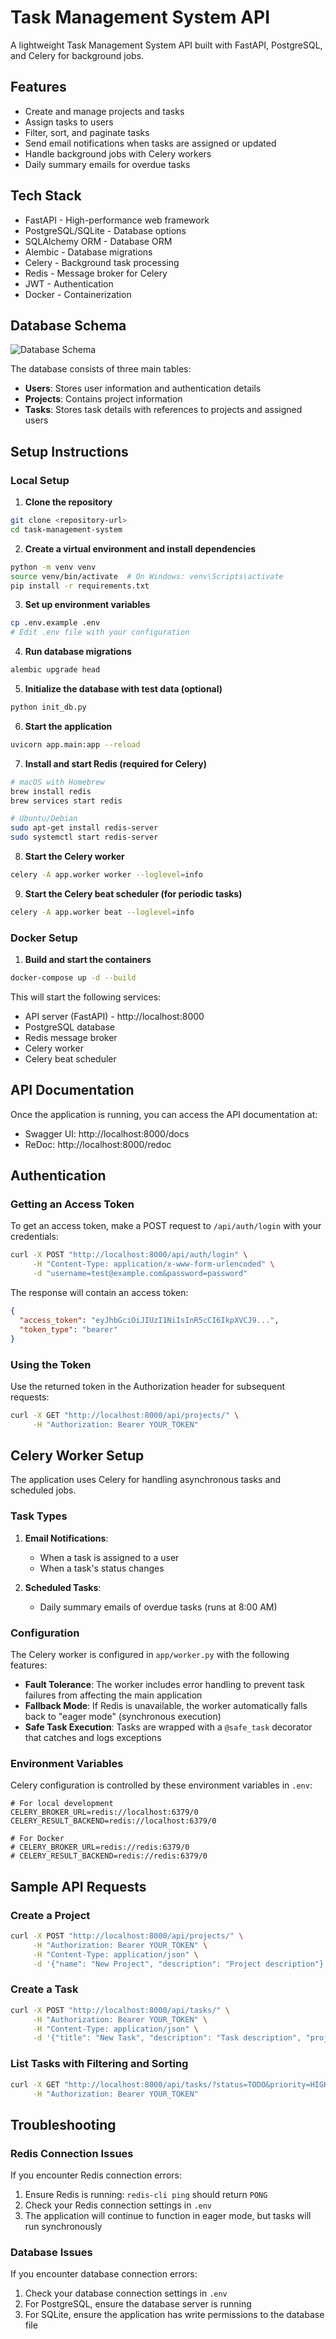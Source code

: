 # Task Management System API

A lightweight Task Management System API built with FastAPI, PostgreSQL, and Celery for background jobs.

## Features

- Create and manage projects and tasks
- Assign tasks to users
- Filter, sort, and paginate tasks
- Send email notifications when tasks are assigned or updated
- Handle background jobs with Celery workers
- Daily summary emails for overdue tasks

## Tech Stack

- FastAPI - High-performance web framework
- PostgreSQL/SQLite - Database options
- SQLAlchemy ORM - Database ORM
- Alembic - Database migrations
- Celery - Background task processing
- Redis - Message broker for Celery
- JWT - Authentication
- Docker - Containerization

## Database Schema

![Database Schema](db_schema.png)

The database consists of three main tables:
- **Users**: Stores user information and authentication details
- **Projects**: Contains project information
- **Tasks**: Stores task details with references to projects and assigned users

## Setup Instructions

### Local Setup

1. **Clone the repository**

```bash
git clone <repository-url>
cd task-management-system
```

2. **Create a virtual environment and install dependencies**

```bash
python -m venv venv
source venv/bin/activate  # On Windows: venv\Scripts\activate
pip install -r requirements.txt
```

3. **Set up environment variables**

```bash
cp .env.example .env
# Edit .env file with your configuration
```

4. **Run database migrations**

```bash
alembic upgrade head
```

5. **Initialize the database with test data (optional)**

```bash
python init_db.py
```

6. **Start the application**

```bash
uvicorn app.main:app --reload
```

7. **Install and start Redis (required for Celery)**

```bash
# macOS with Homebrew
brew install redis
brew services start redis

# Ubuntu/Debian
sudo apt-get install redis-server
sudo systemctl start redis-server
```

8. **Start the Celery worker**

```bash
celery -A app.worker worker --loglevel=info
```

9. **Start the Celery beat scheduler (for periodic tasks)**

```bash
celery -A app.worker beat --loglevel=info
```

### Docker Setup

1. **Build and start the containers**

```bash
docker-compose up -d --build
```

This will start the following services:
- API server (FastAPI) - http://localhost:8000
- PostgreSQL database
- Redis message broker
- Celery worker
- Celery beat scheduler

## API Documentation

Once the application is running, you can access the API documentation at:

- Swagger UI: http://localhost:8000/docs
- ReDoc: http://localhost:8000/redoc

## Authentication

### Getting an Access Token

To get an access token, make a POST request to `/api/auth/login` with your credentials:

```bash
curl -X POST "http://localhost:8000/api/auth/login" \
     -H "Content-Type: application/x-www-form-urlencoded" \
     -d "username=test@example.com&password=password"
```

The response will contain an access token:

```json
{
  "access_token": "eyJhbGciOiJIUzI1NiIsInR5cCI6IkpXVCJ9...",
  "token_type": "bearer"
}
```

### Using the Token

Use the returned token in the Authorization header for subsequent requests:

```bash
curl -X GET "http://localhost:8000/api/projects/" \
     -H "Authorization: Bearer YOUR_TOKEN"
```

## Celery Worker Setup

The application uses Celery for handling asynchronous tasks and scheduled jobs.

### Task Types

1. **Email Notifications**:
   - When a task is assigned to a user
   - When a task's status changes

2. **Scheduled Tasks**:
   - Daily summary emails of overdue tasks (runs at 8:00 AM)

### Configuration

The Celery worker is configured in `app/worker.py` with the following features:

- **Fault Tolerance**: The worker includes error handling to prevent task failures from affecting the main application
- **Fallback Mode**: If Redis is unavailable, the worker automatically falls back to "eager mode" (synchronous execution)
- **Safe Task Execution**: Tasks are wrapped with a `@safe_task` decorator that catches and logs exceptions

### Environment Variables

Celery configuration is controlled by these environment variables in `.env`:

```
# For local development
CELERY_BROKER_URL=redis://localhost:6379/0
CELERY_RESULT_BACKEND=redis://localhost:6379/0

# For Docker
# CELERY_BROKER_URL=redis://redis:6379/0
# CELERY_RESULT_BACKEND=redis://redis:6379/0
```

## Sample API Requests

### Create a Project

```bash
curl -X POST "http://localhost:8000/api/projects/" \
     -H "Authorization: Bearer YOUR_TOKEN" \
     -H "Content-Type: application/json" \
     -d '{"name": "New Project", "description": "Project description"}'
```

### Create a Task

```bash
curl -X POST "http://localhost:8000/api/tasks/" \
     -H "Authorization: Bearer YOUR_TOKEN" \
     -H "Content-Type: application/json" \
     -d '{"title": "New Task", "description": "Task description", "project_id": 1, "status": "TODO", "priority": "MEDIUM", "due_date": "2023-12-31"}'
```

### List Tasks with Filtering and Sorting

```bash
curl -X GET "http://localhost:8000/api/tasks/?status=TODO&priority=HIGH&sort=due_date&page=1&limit=10" \
     -H "Authorization: Bearer YOUR_TOKEN"
```

## Troubleshooting

### Redis Connection Issues

If you encounter Redis connection errors:

1. Ensure Redis is running: `redis-cli ping` should return `PONG`
2. Check your Redis connection settings in `.env`
3. The application will continue to function in eager mode, but tasks will run synchronously

### Database Issues

If you encounter database connection errors:

1. Check your database connection settings in `.env`
2. For PostgreSQL, ensure the database server is running
3. For SQLite, ensure the application has write permissions to the database file